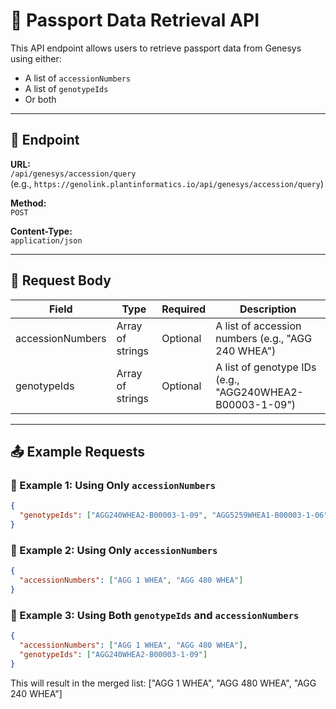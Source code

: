 # 📘 Passport Data Retrieval API

This API endpoint allows users to retrieve passport data from Genesys using either:
- A list of `accessionNumbers`
- A list of `genotypeIds`
- Or both

---

## 🔗 Endpoint

**URL:**  
`/api/genesys/accession/query`  
(e.g., `https://genolink.plantinformatics.io/api/genesys/accession/query`)

**Method:**  
`POST`

**Content-Type:**  
`application/json`

---

## 🧾 Request Body

| Field           | Type     | Required | Description                                                              |
|----------------|----------|----------|--------------------------------------------------------------------------|
| accessionNumbers | Array of strings | Optional | A list of accession numbers (e.g., "AGG 240 WHEA")                     |
| genotypeIds      | Array of strings | Optional | A list of genotype IDs (e.g., "AGG240WHEA2-B00003-1-09")              |

---

## 📤 Example Requests

### 🔹 Example 1: Using Only `accessionNumbers`

```json
{
  "genotypeIds": ["AGG240WHEA2-B00003-1-09", "AGG5259WHEA1-B00003-1-06"]
}
```
### 🔹 Example 2: Using Only `accessionNumbers`

```json
{
  "accessionNumbers": ["AGG 1 WHEA", "AGG 480 WHEA"]
}
```
### 🔹 Example 3: Using Both `genotypeIds` and `accessionNumbers`

```json
{
  "accessionNumbers": ["AGG 1 WHEA", "AGG 480 WHEA"],
  "genotypeIds": ["AGG240WHEA2-B00003-1-09"]
}
```
This will result in the merged list:
["AGG 1 WHEA", "AGG 480 WHEA", "AGG 240 WHEA"]
